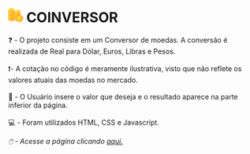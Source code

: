 # <img src="./assets/coins.png" width="30px"> COINVERSOR
❓️ - O projeto consiste em um Conversor de moedas. A conversão é realizada de Real para Dólar, Euros, Libras e Pesos. 
<br><br>
❗️- A cotação no código é meramente ilustrativa, visto que não reflete os valores atuais das moedas no mercado.
<br><br>
📝 - O Usuário insere o valor que deseja e o resultado aparece na parte inferior da página. 
<br><br>
💻️ - Foram utilizados HTML, CSS e Javascript. 
<p> <i>🖱️ - Acesse a página clicando <a href="https://oruzinho.github.io/Coinversor/">aqui.</a></i></p>
